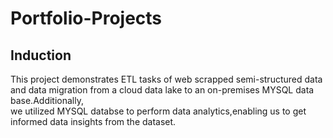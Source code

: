 # Portfolio-Projects

## Induction

 This project demonstrates ETL tasks of web scrapped semi-structured data  and 
data migration from a cloud data lake to an on-premises MYSQL data base.Additionally,  
we utilized MYSQL databse to perform data analytics,enabling us to get informed data insights 
from the dataset.

 
